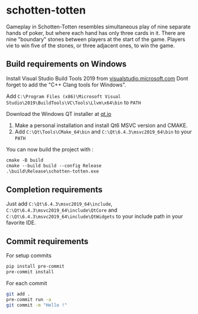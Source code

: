 # schotten-totten

Gameplay in Schotten-Totten resembles simultaneous play of nine separate hands of poker, but where each hand has only three cards in it. There are nine "boundary" stones between players at the start of the game. Players vie to win five of the stones, or three adjacent ones, to win the game.

## Build requirements on Windows

Install Visual Studio Build Tools 2019 from [visualstudio.microsoft.com](https://visualstudio.microsoft.com/fr/downloads/) Dont forget to add the "C++ Clang tools for Windows".

Add `C:\Program Files (x86)\Microsoft Visual Studio\2019\BuildTools\VC\Tools\Llvm\x64\bin` to `PATH`

Download the Windows QT installer at [qt.io](https://www.qt.io/download)

1. Make a personal installation and install Qt6 MSVC version and CMAKE.
2. Add `C:\Qt\Tools\CMake_64\bin` and `C:\Qt\6.4.3\msvc2019_64\bin` to your `PATH`

You can now build the project with :

```ps
cmake -B build
cmake --build build --config Release
.\build\Release\schotten-totten.exe
```

## Completion requirements

Just add `C:\Qt\6.4.3\msvc2019_64\include`, `C:\Qt\6.4.3\msvc2019_64\include\QtCore` and `C:\Qt\6.4.3\msvc2019_64\include\QtWidgets` to your include path in your favorite IDE.

## Commit requirements

For setup commits

```bash
pip install pre-commit
pre-commit install
```

For each commit

```bash
git add .
pre-commit run -a
git commit -m "Hello !"
```
